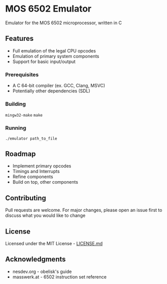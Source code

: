# MOS 6502 Emulator

Emulator for the MOS 6502 microprocessor, written in C

## Features

- Full emulation of the legal CPU opcodes
- Emulation of primary system components
- Support for basic input/output

### Prerequisites

- A C 64-bit compiler (ex. GCC, Clang, MSVC)
- Potentially other dependencies (SDL)

### Building

```mingw32-make``` ```make```

### Running

```
./emulator path_to_file
```

## Roadmap

- Implement primary opcodes
- Timings and Interrupts 
- Refine components
- Build on top, other components 

## Contributing

Pull requests are welcome. For major changes, please open an issue first to discuss what you would like to change

## License

Licensed under the MIT License - [LICENSE.md](LICENSE.md) 

## Acknowledgments

- nesdev.org - obelisk's guide
- masswerk.at - 6502 instruction set reference

